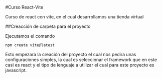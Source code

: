 #Curso React-Vite

Curso de react con vite, en el cual desarrollamos una tienda virtual

##Creacción de carpeta para el proyecto 

Ejecutamos el comando

`npm create vite@latest`

Esto empezara la creación del proyecto el cual nos pedira unas configuraciones simples, la cual es seleccionar el framework que en este casi es react y el tipo de lenguaje a utilizar el cual para este proyecto es javascript.
